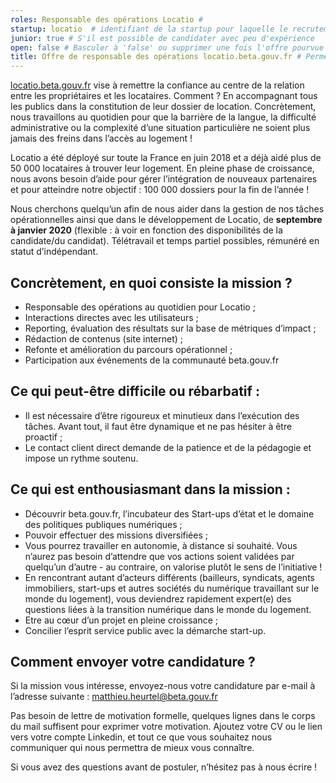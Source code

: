 ```yaml
---
roles: Responsable des opérations Locatio #
startup: locatio  # identifiant de la startup pour laquelle le recrutement est fait ; créer la startup si elle n'existe pas encore
junior: true # S'il est possible de candidater avec peu d'expérience
open: false # Basculer à 'false' ou supprimer une fois l'offre pourvue
title: Offre de responsable des opérations locatio.beta.gouv.fr # Permet d'avoir un titre spécifique pour la page de cette offre
---
```


[locatio.beta.gouv.fr](http://locatio.beta.gouv.fr) vise à remettre la confiance au centre de la relation  entre  les  propriétaires  et  les  locataires.  Comment  ?  En accompagnant  tous  les  publics  dans  la  constitution  de  leur  dossier  de location. Concrètement, nous travaillons au quotidien pour que la barrière de la langue, la difficulté administrative ou la complexité d’une situation particulière ne soient plus jamais des freins dans l’accès au logement !

Locatio a été déployé sur toute la France en juin 2018 et a déjà aidé plus de  50  000  locataires  à  trouver  leur  logement.  En  pleine  phase  de croissance, nous avons besoin d’aide pour gérer l’intégration de nouveaux partenaires et pour atteindre notre objectif : 100 000 dossiers pour la fin de l’année !

Nous cherchons quelqu’un afin de nous aider dans la gestion de nos tâches opérationnelles ainsi que dans le développement de Locatio, de **septembre  à  janvier  2020** (flexible : à  voir  en  fonction  des disponibilités de la candidate/du candidat). Télétravail et temps partiel possibles, rémunéré en statut d’indépendant.

## Concrètement, en quoi consiste la mission ?
- Responsable des opérations au quotidien pour Locatio ;
- Interactions directes avec les utilisateurs ; 
- Reporting, évaluation des résultats sur la base de métriques d’impact ;
- Rédaction de contenus (site internet) ;
- Refonte et amélioration du parcours opérationnel ;
- Participation aux événements de la communauté beta.gouv.fr

## Ce qui peut-être difficile ou rébarbatif :
- Il est nécessaire d’être rigoureux et minutieux dans l’exécution des tâches. Avant tout, il faut être dynamique  et ne pas hésiter à être 
proactif ;
- Le contact client direct demande de la patience et de la pédagogie et impose un rythme soutenu.

## Ce qui est enthousiasmant dans la mission :

- Découvrir beta.gouv.fr, l’incubateur des Start-ups d’état et le domaine des politiques publiques numériques ;
- Pouvoir effectuer des missions diversifiées ; 
- Vous pourrez travailler en autonomie, à distance si souhaité. Vous n’aurez pas besoin d’attendre que vos actions soient validées par quelqu’un d’autre - au contraire, on valorise plutôt le sens de l’initiative !
- En rencontrant autant d’acteurs différents (bailleurs, syndicats, agents immobiliers, start-ups et autres sociétés du numérique travaillant sur le monde du logement), vous deviendrez rapidement expert(e) des questions liées à la transition numérique dans le monde du logement.
- Etre au cœur d’un projet en pleine croissance ;
- Concilier l’esprit service public avec la démarche start-up.

## Comment envoyer votre candidature ?

Si la mission vous intéresse, envoyez-nous votre candidature par e-mail à l’adresse suivante  : [matthieu.heurtel@beta.gouv.fr](mailto:matthieu.heurtel@beta.gouv.fr)

Pas besoin de lettre de motivation formelle, quelques lignes dans le corps du mail suffisent pour exprimer votre motivation. Ajoutez votre CV ou le lien vers votre compte Linkedin, et tout ce que vous souhaitez nous communiquer qui nous permettra de mieux vous connaître.

Si vous avez des questions avant de postuler, n’hésitez pas à nous écrire !

